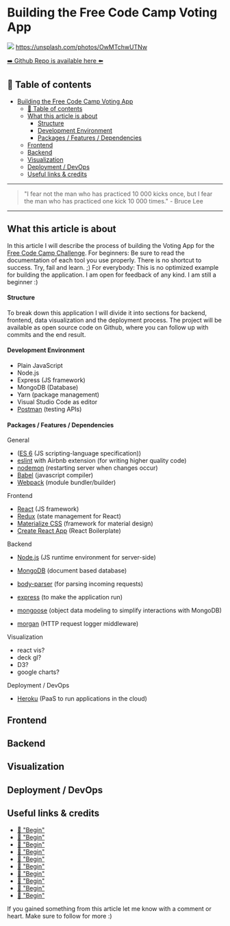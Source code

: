 # Building the Free Code Camp Voting App

[<img src="https://images.unsplash.com/photo-1495316364083-b5916626072e?dpr=2&auto=format&fit=crop&w=1080&h=720&q=80&cs=tinysrgb&crop=&bg=">](
https://unsplash.com/photos/OwMTchwUTNw)
https://unsplash.com/photos/OwMTchwUTNw


[➡️ Github Repo is available here ⬅️](https://github.com/DDCreationStudios/https://github.com/DDCreationStudios/votingApp)


## 📄 Table of contents


<!-- toc orderedList:0 depthFrom:1 depthTo:6 -->

* [Building the Free Code Camp Voting App](#building-the-free-code-camp-voting-app)
  * [📄 Table of contents](#table-of-contents)
  * [What this article is about](#what-this-article-is-about)
      * [Structure](#structure)
      * [Development Environment](#development-environment)
      * [Packages / Features / Dependencies](#packages-features-dependencies)
  * [Frontend](#frontend)
  * [Backend](#backend)
  * [Visualization](#visualization)
  * [Deployment / DevOps](#deployment-devops)
  * [Useful links & credits](#useful-links-credits)

<!-- tocstop -->




---
>"I fear not the man who has practiced 10 000 kicks once, but I fear the man who has practiced one kick 10 000 times."  - Bruce Lee
---

## What this article is about

In this article I will describe the process of building the Voting App for the [Free Code Camp Challenge](https://www.freecodecamp.com/challenges/build-a-voting-app).
For beginners: Be sure to read the documentation of each tool you use properly. There is no shortcut to success. Try, fail and learn. ;)
For everybody: This is no optimized example for building the application. I am open for feedback of any kind. I am still a beginner :)


#### Structure

To break down this application I will divide it into sections for backend, frontend, data visualization and the deployment process. The project will be available as open source code on Github, where you can follow up with commits and the end result.


#### Development Environment

- Plain JavaScript
- Node.js
- Express (JS framework)
- MongoDB (Database)
- Yarn (package management)
- Visual Studio Code as editor
- [Postman](https://www.getpostman.com/) (testing APIs)


#### Packages / Features / Dependencies

General
- ([ES 6](http://es6-features.org/) (JS scripting-language specification))
- [eslint](https://www.npmjs.com/package/eslint) with Airbnb extension (for writing higher quality code)
- [nodemon](https://github.com/remy/nodemon) (restarting server when changes occur)
- [Babel](https://babeljs.io/) (javascript compiler)
- [Webpack](https://webpack.github.io/) (module bundler/builder)

Frontend
- [React]() (JS framework)
- [Redux]() (state management for React)
- [Materialize CSS](http://materializecss.com/) (framework for material design)
- [Create React App](https://github.com/facebookincubator/create-react-app) (React Boilerplate)


Backend
- [Node.js](https://nodejs.org/) (JS runtime environment for server-side)
- [MongoDB](https://www.mongodb.com/what-is-mongodb) (document based database)


- [body-parser](https://github.com/expressjs/body-parser) (for parsing incoming requests)
- [express](http://expressjs.com/de/) (to make the application run)
- [mongoose](http://mongoosejs.com/docs/) (object data modeling to simplify interactions with MongoDB)
- [morgan](https://www.npmjs.com/package/morgan) (HTTP request logger middleware)

Visualization

- react vis?
- deck gl?
- D3?
- google charts?

Deployment / DevOps

- [Heroku](https://www.heroku.com/) (PaaS to run applications in the cloud)




## Frontend
## Backend
## Visualization
## Deployment / DevOps

## Useful links & credits
- [📄 "Begin"](afgafgadgads)
- [📄 "Begin"](afgafgadgads)
- [📄 "Begin"](afgafgadgads)
- [📄 "Begin"](afgafgadgads)
- [📄 "Begin"](afgafgadgads)
- [📄 "Begin"](afgafgadgads)
- [📄 "Begin"](afgafgadgads)
- [📄 "Begin"](afgafgadgads)
- [📄 "Begin"](afgafgadgads)
- [📄 "Begin"](afgafgadgads)



If you gained something from this article let me know with a comment or heart. Make sure to follow for more :)


<!-- Written by Daniel Deutsch (deudan1010@gmail.com) -->
